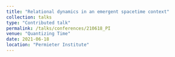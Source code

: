 ```yaml
---
title: "Relational dynamics in an emergent spacetime context"
collection: talks
type: "Contributed talk"
permalink: /talks/conferences/210618_PI
venue: "Quantizing Time"
date: 2021-06-18
location: "Permieter Institute"
---
```

